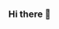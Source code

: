 ### Hi there 👋

<!--
**c-0731/c-0731** is a ✨ _special_ ✨ repository because its `README.md` (this file) appears on your GitHub profile.

Here are some ideas to get you started:

- 🔭 I’m currently working on ... Marketing Digital
- 🌱 I’m currently learning ... Python, Marketing
- 👯 I’m looking to collaborate on ... (Null)
- 🤔 I’m looking for help with ... (Null)
- 💬 Ask me about ... 
- 📫 How to reach me: ...
- 😄 Pronouns: ...
- ⚡ Fun fact: ...
-->
